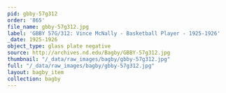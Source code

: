 ```yaml
---
pid: gbby-57g312
order: '865'
file_name: gbby-57g312.jpg
label: 'GBBY 57G/312: Vince McNally - Basketball Player - 1925-1926'
_date: 1925-1926
object_type: glass plate negative
source: http://archives.nd.edu/Bagby/GBBY-57g312.jpg
thumbnail: "/_data/raw_images/bagby/gbby-57g312.jpg"
full: "/_data/raw_images/bagby/gbby-57g312.jpg"
layout: bagby_item
collection: bagby
---
```

